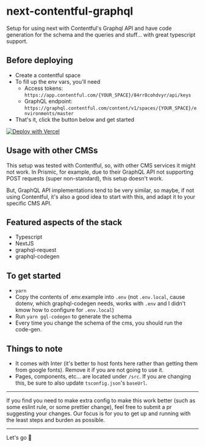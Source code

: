 # next-contentful-graphql

Setup for using next with Contentful's Graphql API and have code generation for the schema and the queries and stuff... with great typescript support.

## Before deploying

- Create a contentful space
- To fill up the env vars, you'll need
  - Access tokens: `https://app.contentful.com/{YOUR_SPACE}/84rr8cohdvyr/api/keys`
  - GraphQL endpoint: `https://graphql.contentful.com/content/v1/spaces/{YOUR_SPACE}/environments/master`
- That's it, click the button below and get started

[![Deploy with Vercel](https://vercel.com/button)](https://vercel.com/new/git/external?repository-url=https%3A%2F%2Fgithub.com%2Fbasementstudio%2Fnext-contentful-graphql&env=CMS_GRAPHQL_ENDPONT,CMS_ACCESS_TOKEN,CMS_PREVIEW_ACCESS_TOKEN,CMS_PREVIEW_SECRET)

## Usage with other CMSs

This setup was tested with Contentful, so, with other CMS services it might not work. In Prismic, for example, due to their GraphQL API not supporting POST requests (super non-standard), this setup doesn't work.

But, GraphQL API implementations tend to be very similar, so maybe, if not using Contentful, it's also a good idea to start with this, and adapt it to your specific CMS API.

## Featured aspects of the stack

- Typescript
- NextJS
- graphql-request
- graphql-codegen

## To get started

- `yarn`
- Copy the contents of .env.example into `.env` (not `.env.local`, cause dotenv, which graphql-codegen needs, works with `.env` and I didn't kmow how to configure for `.env.local`)
- Run `yarn gql-codegen` to generate the schema
- Every time you change the schema of the cms, you should run the code-gen.

## Things to note

- It comes with Inter (it's better to host fonts here rather than getting them from google fonts). Remove it if you are not going to use it.
- Pages, components, etc... are located under `/src`. If you are changing this, be sure to also update `tsconfig.json`'s `baseUrl`.

---

If you find you need to make extra config to make this work better (such as some eslint rule, or some prettier change), feel free to submit a pr suggesting your changes. Our focus is for you to get up and running with the least steps and burden as possible.

---

Let's go 🚀
